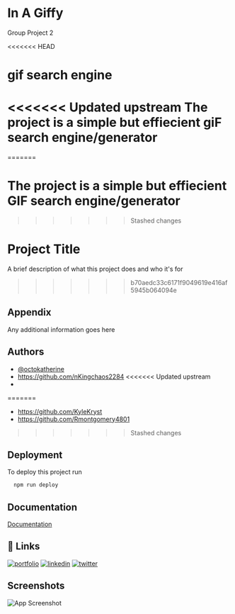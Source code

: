 # In A Giffy

Group Project 2

<<<<<<< HEAD

# gif search engine

<<<<<<< Updated upstream
The project is a simple but effiecient giF search engine/generator
==================================================================
=======
# The project is a simple but effiecient GIF search engine/generator
>>>>>>> Stashed changes

# Project Title

A brief description of what this project does and who it's for

>>>>>>> b70aedc33c6171f9049619e416af5945b064094e
>>>>>>>
>>>>>>
>>>>>
>>>>
>>>
>>

## Appendix

Any additional information goes here

## Authors

- [@octokatherine](https://www.github.com/octokatherine)
- https://github.com/nKingchaos2284
<<<<<<< Updated upstream
- 
=======
- https://github.com/KyleKryst
- https://github.com/Rmontgomery4801
>>>>>>> Stashed changes

## Deployment

To deploy this project run

```bash
  npm run deploy
```

## Documentation

[Documentation](https://linktodocumentation)

## 🔗 Links

[![portfolio](https://img.shields.io/badge/my_portfolio-000?style=for-the-badge&logo=ko-fi&logoColor=white)](https://katherineoelsner.com/)
[![linkedin](https://img.shields.io/badge/linkedin-0A66C2?style=for-the-badge&logo=linkedin&logoColor=white)](https://www.linkedin.com/)
[![twitter](https://img.shields.io/badge/twitter-1DA1F2?style=for-the-badge&logo=twitter&logoColor=white)](https://twitter.com/)

## Screenshots

![App Screenshot](https://via.placeholder.com/468x300?text=App+Screenshot+Here)

